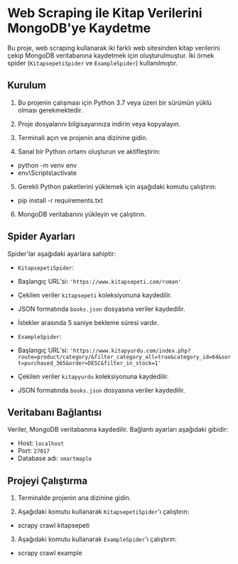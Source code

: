 # Web Scraping ile Kitap Verilerini MongoDB'ye Kaydetme

Bu proje, web scraping kullanarak iki farklı web sitesinden kitap verilerini çekip MongoDB veritabanına kaydetmek için oluşturulmuştur. İki örnek spider (`KitapsepetiSpider` ve `ExampleSpider`) kullanılmıştır.

## Kurulum

1. Bu projenin çalışması için Python 3.7 veya üzeri bir sürümün yüklü olması gerekmektedir.

2. Proje dosyalarını bilgisayarınıza indirin veya kopyalayın.

3. Terminali açın ve projenin ana dizinine gidin.

4. Sanal bir Python ortamı oluşturun ve aktifleştirin:

- python -m venv env    
- env\Scripts\activate 



5. Gerekli Python paketlerini yüklemek için aşağıdaki komutu çalıştırın:

- pip install -r requirements.txt



6. MongoDB veritabanını yükleyin ve çalıştırın.

## Spider Ayarları

Spider'lar aşağıdaki ayarlara sahiptir:

- `KitapsepetiSpider`:
 - Başlangıç URL'si: `'https://www.kitapsepeti.com/roman'`
 - Çekilen veriler `kitapsepeti` koleksiyonuna kaydedilir.
 - JSON formatında `books.json` dosyasına veriler kaydedilir.
 - İstekler arasında 5 saniye bekleme süresi vardır.

- `ExampleSpider`:
 - Başlangıç URL'si: `'https://www.kitapyurdu.com/index.php?route=product/category/&filter_category_all=true&category_id=64&sort=purchased_365&order=DESC&filter_in_stock=1'`
 - Çekilen veriler `kitapyurdu` koleksiyonuna kaydedilir.
 - JSON formatında `books.json` dosyasına veriler kaydedilir.

## Veritabanı Bağlantısı

Veriler, MongoDB veritabanına kaydedilir. Bağlantı ayarları aşağıdaki gibidir:

- Host: `localhost`
- Port: `27017`
- Database adı: `smartmaple`

## Projeyi Çalıştırma

1. Terminalde projenin ana dizinine gidin.

2. Aşağıdaki komutu kullanarak `KitapsepetiSpider`'ı çalıştırın:


- scrapy crawl kitapsepeti


3. Aşağıdaki komutu kullanarak `ExampleSpider`'ı çalıştırın:


- scrapy crawl example